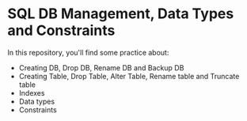 # SQL DB Management, Data Types and Constraints

In this repository, you'll find some practice about:
- Creating DB, Drop DB, Rename DB and Backup DB
- Creating Table, Drop Table, Alter Table, Rename table and Truncate table
- Indexes
- Data types
- Constraints
